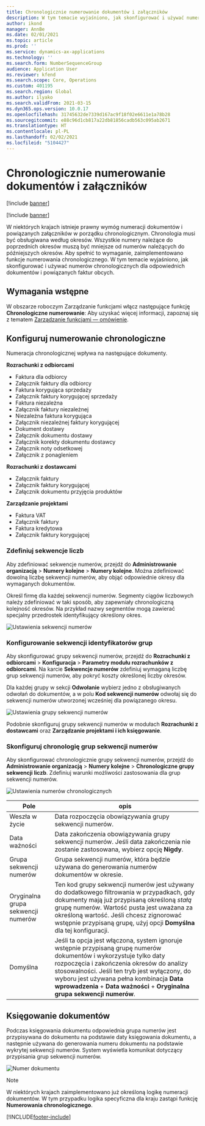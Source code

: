 ```yaml
---
title: Chronologicznie numerowanie dokumentów i załączników
description: W tym temacie wyjaśniono, jak skonfigurować i używać numerów chronologicznych dla odpowiednich dokumentów i powiązanych faktur obcych.
author: ikond
manager: AnnBe
ms.date: 02/01/2021
ms.topic: article
ms.prod: ''
ms.service: dynamics-ax-applications
ms.technology: ''
ms.search.form: NumberSequenceGroup
audience: Application User
ms.reviewer: kfend
ms.search.scope: Core, Operations
ms.custom: 401195
ms.search.region: Global
ms.author: ilyako
ms.search.validFrom: 2021-03-15
ms.dyn365.ops.version: 10.0.17
ms.openlocfilehash: 31745632de7339d167ac9f18f02e6611e1a78b28
ms.sourcegitcommit: e88c96d1cb817a22db81856cadb563c095ab2671
ms.translationtype: HT
ms.contentlocale: pl-PL
ms.lasthandoff: 02/02/2021
ms.locfileid: "5104427"
---
```

# <a name="numbering-documents-and-vouchers-chronologically"></a>Chronologicznie numerowanie dokumentów i załączników

[!include [banner](../includes/banner.md)]

[!include [banner](../includes/preview-banner.md)]

W niektórych krajach istnieje prawny wymóg numeracji dokumentów i powiązanych załączników w porządku chronologicznym. Chronologia musi być obsługiwana według okresów. Wszystkie numery należące do poprzednich okresów muszą być mniejsze od numerów należących do późniejszych okresów. Aby spełnić to wymaganie, zaimplementowano funkcje numerowania chronologicznego. W tym temacie wyjaśniono, jak skonfigurować i używać numerów chronologicznych dla odpowiednich dokumentów i powiązanych faktur obcych.

## <a name="prerequisites"></a>Wymagania wstępne

W obszarze roboczym Zarządzanie funkcjami włącz następujące funkcję **Chronologiczne numerowanie**: Aby uzyskać więcej informacji, zapoznaj się z tematem [Zarządzanie funkcjami — omówienie](../../fin-ops-core/fin-ops/get-started/feature-management/feature-management-overview.md).

## <a name="configure-chronological-numbering"></a>Konfiguruj numerowanie chronologiczne

Numeracja chronologicznej wpływa na następujące dokumenty.

**Rozrachunki z odbiorcami**
- Faktura dla odbiorcy
- Załącznik faktury dla odbiorcy
- Faktura korygująca sprzedaży
- Załącznik faktury korygującej sprzedaży
- Faktura niezależna
- Załącznik faktury niezależnej
- Niezależna faktura korygująca
- Załącznik niezależnej faktury korygującej
- Dokument dostawy
- Załącznik dokumentu dostawy
- Załącznik korekty dokumentu dostawcy
- Załącznik noty odsetkowej
- Załącznik z ponagleniem

**Rozrachunki z dostawcami**
- Załącznik faktury
- Załącznik faktury korygującej
- Załącznik dokumentu przyjęcia produktów

**Zarządzanie projektami**
- Faktura VAT
- Załącznik faktury
- Faktura kredytowa
- Załącznik faktury korygującej 

### <a name="define-number-sequences"></a>Zdefiniuj sekwencje liczb

Aby zdefiniować sekwencje numerów, przejdź do **Administrowanie organizacją** > **Numery kolejne** > **Numery kolejne**. Można zdefiniować dowolną liczbę sekwencji numerów, aby objąć odpowiednie okresy dla wymaganych dokumentów. 

Określ firmę dla każdej sekwencji numerów. Segmenty ciągów liczbowych należy zdefiniować w taki sposób, aby zapewniały chronologiczną kolejność okresów. Na przykład nazwy segmentów mogą zawierać specjalny przedrostek identyfikujący określony okres.

![Ustawienia sekwencji numerów](media/chrono-num-sequence.jpg)

### <a name="configure-number-sequence-groups"></a>Konfigurowanie sekwencji identyfikatorów grup

Aby skonfigurować grupy sekwencji numerów, przejdź do **Rozrachunki z odbiorcami** > **Konfiguracja** > **Parametry modułu rozrachunków z odbiorcami**. Na karcie **Sekwencje numerów** zdefiniuj wymaganą liczbę grup sekwencji numerów, aby pokryć koszty określonej liczby okresów. 

Dla każdej grupy w sekcji **Odwołanie** wybierz jedno z obsługiwanych odwołań do dokumentów, a w polu **Kod sekwencji numerów** odwołaj się do sekwencji numerów utworzonej wcześniej dla powiązanego okresu.

![Ustawienia grupy sekwencji numerów](media/chrono-num-sequence-group.jpg)

Podobnie skonfiguruj grupy sekwencji numerów w modułach **Rozrachunki z dostawcami** oraz **Zarządzanie projektami i ich księgowanie**.

### <a name="configure-number-sequence-groups-chronology"></a>Skonfiguruj chronologię grup sekwencji numerów

Aby skonfigurować chronologicznie grupy sekwencji numerów, przejdź do **Administrowanie organizacją** > **Numery kolejne** > **Chronologiczne grupy sekwencji liczb**. Zdefiniuj warunki możliwości zastosowania dla grup sekwencji numerów.

![Ustawienia numerów chronologicznych](media/chrono-num-sequence-group-period.jpg)

| Pole            | opis                                                                                                                                                                                                                                                                                                                                                                                   |
|---------------------|------------------------------------------------------------------------------------------------------------------------------------------------------------------------------------------------------------------------------------------------------------------------------------------------------------------------------------------------------------------------------------------------|
| Weszła w życie  | Data rozpoczęcia obowiązywania grupy sekwencji numerów. |
| Data ważności      | Data zakończenia obowiązywania grupy sekwencji numerów. Jeśli data zakończenia nie zostanie zastosowana, wybierz opcję **Nigdy**. |
| Grupa sekwencji numerów | Grupa sekwencji numerów, która będzie używana do generowania numerów dokumentów w okresie. |
| Oryginalna grupa sekwencji numerów | Ten kod grupy sekwencji numerów jest używany do dodatkowego filtrowania w przypadkach, gdy dokumenty mają już przypisaną określoną *stałą* grupę numerów. Wartość pusta jest uważana za określoną wartość. Jeśli chcesz zignorować wstępnie przypisaną grupę, użyj opcji **Domyślna** dla tej konfiguracji. |
| Domyślna | Jeśli ta opcja jest włączona, system ignoruje wstępnie przypisaną grupę numerów dokumentów i wykorzystuje tylko daty rozpoczęcia i zakończenia okresów do analizy stosowalności. Jeśli ten tryb jest wyłączony, do wyboru jest używana pełna kombinacja **Data wprowadzenia** + **Data ważności** + **Oryginalna grupa sekwencji numerów**. |

## <a name="document-posting"></a>Księgowanie dokumentów
Podczas księgowania dokumentu odpowiednia grupa numerów jest przypisywana do dokumentu na podstawie daty księgowania dokumentu, a następnie używana do generowania numeru dokumentu na podstawie wykrytej sekwencji numerów. System wyświetla komunikat dotyczący przypisania grup sekwencji numerów.

![Numer dokumentu](media/chrono-num-sequence-fti.jpg)

> [!NOTE]
> W niektórych krajach zaimplementowano już określoną logikę numeracji dokumentów. W tym przypadku logika specyficzna dla kraju zastąpi funkcję **Numerowania chronologicznego**.


[!INCLUDE[footer-include](../../includes/footer-banner.md)]